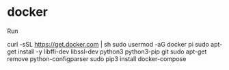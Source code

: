 # docker

Run

curl -sSL https://get.docker.com | sh
sudo usermod -aG docker pi
sudo apt-get install -y libffi-dev libssl-dev python3 python3-pip git
sudo apt-get remove python-configparser
sudo pip3 install docker-compose
